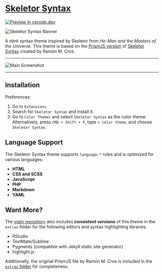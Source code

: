 # [Skeletor Syntax](https://marketplace.visualstudio.com/items?itemName=dieghernan.skeletor-syntax)

[![Preview in
vscode.dev](https://img.shields.io/badge/preview%20in-vscode.dev-blue)](https://vscode.dev/editor/theme/dieghernan.skeletor-syntax/Skeletor%20Syntax)

![Skeletor Syntax
Banner](https://raw.githubusercontent.com/dieghernan/skeletor-syntax-vscode-theme/main/static/banner.png)

A *dark* syntax theme inspired by Skeletor from *He-Man and the Masters of the
Universe*. This theme is based on the [PrismJS
version](https://ramonmcros.com/skeletor-syntax/prism.html) of [Skeletor
Syntax](https://ramonmcros.com/skeletor-syntax/) created by Ramón M. Cros.

--------------------------------------------------------------------------------

![Main
Screenshot](https://raw.githubusercontent.com/dieghernan/skeletor-syntax-vscode-theme/main/static/screenshot.png)

--------------------------------------------------------------------------------

## Installation

Preferences:

1.  Go to `Extensions`.
2.  Search for `Skeletor Syntax` and install it.
3.  Go to `Color Themes` and select `Skeletor Syntax` as the color theme.
    Alternatively, press `CMD + Shift + P`, type `> color theme`, and choose
    `Skeletor Syntax`.

## Language Support

The Skeletor Syntax theme supports `language-*` rules and is optimized for
various languages:

-   **HTML**
-   **CSS and SCSS**
-   **JavaScript**
-   **PHP**
-   **Markdown**
-   **YAML**

## Want More?

The [main
repository](https://github.com/dieghernan/skeletor-syntax-vscode-theme) also
includes **consistent versions** of this theme in the `extras` folder for the
following editors and syntax highlighting libraries:

-   RStudio
-   TextMate/Sublime
-   Pygments (compatible with Jekyll static site generator)
-   highlight.js

Additionally, the original PrismJS file by Ramón M. Cros is included in the
[`extras`
folder](https://github.com/dieghernan/skeletor-syntax-vscode-theme/tree/main/extras)
for completeness.

